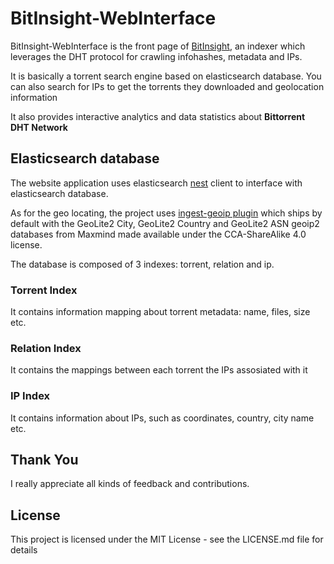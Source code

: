 # BitInsight-WebInterface

BitInsight-WebInterface is the front page of [BitInsight](https://github.com/simionrobert/BitInsight.git), an indexer which leverages the DHT protocol 
for crawling infohashes, metadata and IPs.

It is basically a torrent search engine based on elasticsearch database. 
You can also search for IPs to get the torrents they downloaded and geolocation information

It also provides interactive analytics and data statistics about **Bittorrent DHT Network**  

## Elasticsearch database
The website application uses elasticsearch [nest](https://github.com/elastic/elasticsearch-net.git) client to interface with elasticsearch database.

As for the geo locating, the project uses [ingest-geoip plugin](https://www.elastic.co/guide/en/elasticsearch/plugins/master/ingest-geoip.html)
which ships by default with the GeoLite2 City, GeoLite2 Country and GeoLite2 ASN geoip2 databases from Maxmind made available under the CCA-ShareAlike 4.0 license. 


The database is composed of 3 indexes: torrent, relation and ip.

### Torrent Index
It contains information mapping about torrent metadata: name, files, size etc.
### Relation Index
It contains the mappings between each torrent the IPs assosiated with it
### IP Index
It contains information about IPs, such as coordinates, country, city name etc.

## Thank You
I really appreciate all kinds of feedback and contributions.

## License
This project is licensed under the MIT License - see the LICENSE.md file for details
